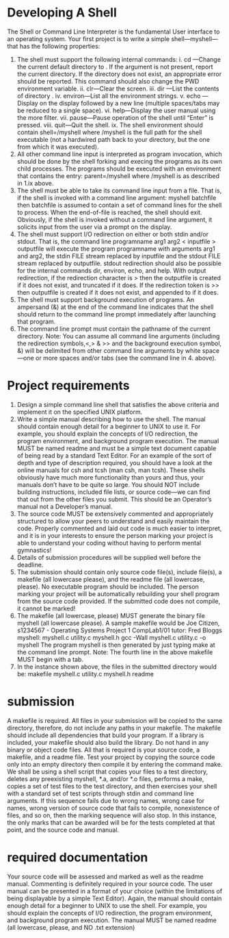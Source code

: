 # Developing A Shell
The Shell or Command Line Interpreter is the fundamental User interface to an
operating system. Your first project is to write a simple shell—myshell—that has
the following properties:
1. The shell must support the following internal commands:
i. cd <directory>—Change the current default directory to <directory>. If the <directory> argument is not present, report the current
directory. If the directory does not exist, an appropriate error should be
reported. This command should also change the PWD environment
variable.
ii. clr—Clear the screen.
iii. dir <directory>—List the contents of directory <directory>.
iv. environ—List all the environment strings.
v. echo <comment>—Display <comment> on the display followed by a new
line (multiple spaces/tabs may be reduced to a single space).
vi. help—Display the user manual using the more filter.
vii. pause—Pause operation of the shell until “Enter” is pressed.
viii. quit—Quit the shell.
ix. The shell environment should contain shell=<pathname>/myshell
where <pathname>/myshell is the full path for the shell executable (not
a hardwired path back to your directory, but the one from which it was
executed).
2. All other command line input is interpreted as program invocation, which
should be done by the shell forking and execing the programs as its own child
processes. The programs should be executed with an environment that contains
the entry: parent=<pathname>/myshell where <pathname>/myshell
is as described in 1.ix above.
3. The shell must be able to take its command line input from a file. That is, if the
shell is invoked with a command line argument:
myshell batchfile
then batchfile is assumed to contain a set of command lines for the shell to
process. When the end-of-file is reached, the shell should exit. Obviously, if the
shell is invoked without a command line argument, it solicits input from the user
via a prompt on the display.
4. The shell must support I/O redirection on either or both stdin and/or stdout.
That is, the command line
programname arg1 arg2 < inputfile > outputfile
will execute the program programname with arguments arg1 and arg2, the
stdin FILE stream replaced by inputfile and the stdout FILE stream
replaced by outputfile.
  stdout redirection should also be possible for the internal commands dir,
environ, echo, and help.
With output redirection, if the redirection character is > then the
outputfile is created if it does not exist, and truncated if it does. If the redirection token is >> then outputfile is created if it does not exist, and
appended to if it does.
5. The shell must support background execution of programs. An ampersand (&)
at the end of the command line indicates that the shell should return to the
command line prompt immediately after launching that program.
6. The command line prompt must contain the pathname of the current
directory.
Note: You can assume all command line arguments (including the redirection symbols,<,> & >> and the background execution symbol, &) will be delimited from other
command line arguments by white space—one or more spaces and/or tabs (see the
command line in 4. above).

  
# Project requirements  
1. Design a simple command line shell that satisfies the above criteria and implement it on the specified UNIX platform.
2. Write a simple manual describing how to use the shell. The manual should
contain enough detail for a beginner to UNIX to use it. For example, you should
explain the concepts of I/O redirection, the program environment, and background program execution. The manual MUST be named readme and must be
a simple text document capable of being read by a standard Text Editor.
For an example of the sort of depth and type of description required, you
should have a look at the online manuals for csh and tcsh (man csh, man
tcsh). These shells obviously have much more functionality than yours and
thus, your manuals don’t have to be quite so large.
You should NOT include building instructions, included file lists, or source
code—we can find that out from the other files you submit. This should be an
Operator’s manual not a Developer’s manual.
3. The source code MUST be extensively commented and appropriately structured to allow your peers to understand and easily maintain the code. Properly
commented and laid out code is much easier to interpret, and it is in your interests to ensure the person marking your project is able to understand your
coding without having to perform mental gymnastics!
4. Details of submission procedures will be supplied well before the deadline.
5. The submission should contain only source code file(s), include file(s), a makefile (all lowercase please), and the readme file (all lowercase, please). No
executable program should be included. The person marking your project will
be automatically rebuilding your shell program from the source code provided.
If the submitted code does not compile, it cannot be marked!
  6. The makefile (all lowercase, please) MUST generate the binary file myshell
(all lowercase please). A sample makefile would be
Joe Citizen, s1234567 - Operating Systems Project 1
CompLab1/01 tutor: Fred Bloggs
myshell: myshell.c utility.c myshell.h
gcc -Wall myshell.c utility.c -o myshell
The program myshell is then generated by just typing make at the command
line prompt.
Note: The fourth line in the above makefile MUST begin with a tab.
7. In the instance shown above, the files in the submitted directory would be:
        makefile
        myshell.c
        utility.c
        myshell.h
        readme
 
# submission
A makefile is required. All files in your submission will be copied to the same
directory, therefore, do not include any paths in your makefile. The makefile
should include all dependencies that build your program. If a library is included, your
makefile should also build the library.
Do not hand in any binary or object code files. All that is required is your source
code, a makefile, and a readme file. Test your project by copying the source code
only into an empty directory then compile it by entering the command make.
We shall be using a shell script that copies your files to a test directory, deletes
any preexisting myshell, *.a, and/or *.o files, performs a make, copies a set of test
files to the test directory, and then exercises your shell with a standard set of test
scripts through stdin and command line arguments. If this sequence fails due to wrong
names, wrong case for names, wrong version of source code that fails to compile,
nonexistence of files, and so on, then the marking sequence will also stop. In this
instance, the only marks that can be awarded will be for the tests completed at that
point, and the source code and manual.
 
# required documentation
Your source code will be assessed and marked as well as the readme manual. Commenting is definitely required in your source code. The user manual can be presented
in a format of your choice (within the limitations of being displayable by a simple
Text Editor). Again, the manual should contain enough detail for a beginner to UNIX
to use the shell. For example, you should explain the concepts of I/O redirection, the
program environment, and background program execution. The manual MUST be
named readme (all lowercase, please, and NO .txt extension)
